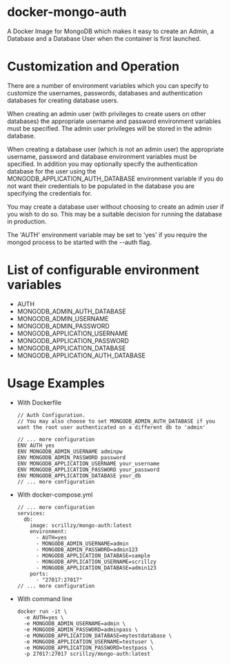 # docker-mongo-auth
A Docker Image for MongoDB which makes it easy to create an Admin, a Database and a Database User when the container is first launched.

# Customization and Operation
There are a number of environment variables which you can specify to customize the usernames, passwords, databases and authentication
databases for creating database users.

When creating an admin user (with privileges to create users on other databases) the appropriate username and password environment 
variables must be specified. The admin user privileges will be stored in the admin database.

When creating a database user (which is not an admin user) the appropriate username, password and database environment variables must 
be specified. In addition you may optionally specify the authentication database for the user using the MONGODB_APPLICATION_AUTH_DATABASE 
environment variable if you do not want their credentials to be populated in the database you are specifying the credentials for.

You may create a database user without choosing to create an admin user if you wish to do so. This may be a suitable decision for 
running the database in production.

The 'AUTH' environment variable may be set to 'yes' if you require the mongod process to be started with the --auth flag.

# List of configurable environment variables
- AUTH
- MONGODB_ADMIN_AUTH_DATABASE
- MONGODB_ADMIN_USERNAME
- MONGODB_ADMIN_PASSWORD
- MONGODB_APPLICATION_USERNAME
- MONGODB_APPLICATION_PASSWORD
- MONGODB_APPLICATION_DATABASE
- MONGODB_APPLICATION_AUTH_DATABASE

# Usage Examples
- With Dockerfile
  ```
  // Auth Configuration.
  // You may also choose to set MONGODB_ADMIN_AUTH_DATABASE if you want the root user authenticated on a different db to 'admin'

  // ... more configuration
  ENV AUTH yes
  ENV MONGODB_ADMIN_USERNAME adminpw
  ENV MONGODB_ADMIN_PASSWORD password
  ENV MONGODB_APPLICATION_USERNAME your_username
  ENV MONGODB_APPLICATION_PASSWORD your_password
  ENV MONGODB_APPLICATION_DATABASE your_db
  // ... more configuration
  ```

- With docker-compose.yml
  ```
  // ... more configuration
  services:
    db:
      image: scrillzy/mongo-auth:latest
      environment:
        - AUTH=yes
        - MONGODB_ADMIN_USERNAME=admin
        - MONGODB_ADMIN_PASSWORD=admin123
        - MONGODB_APPLICATION_DATABASE=sample
        - MONGODB_APPLICATION_USERNAME=scrillzy
        - MONGODB_APPLICATION_DATABASE=admin123
      ports:
        - "27017:27017"
  // ... more configuration
  ```

- With command line
  ```
  docker run -it \
    -e AUTH=yes \
    -e MONGODB_ADMIN_USERNAME=admin \
    -e MONGODB_ADMIN_PASSWORD=adminpass \
    -e MONGODB_APPLICATION_DATABASE=mytestdatabase \
    -e MONGODB_APPLICATION_USERNAME=testuser \
    -e MONGODB_APPLICATION_PASSWORD=testpass \
    -p 27017:27017 scrillzy/mongo-auth:latest
  ```
